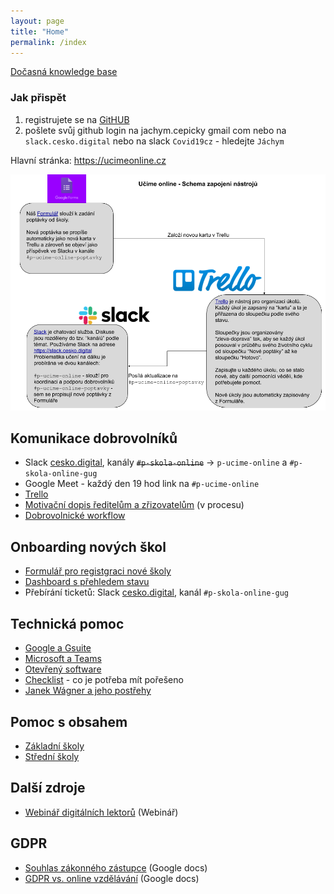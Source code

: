 ```yaml
---
layout: page
title: "Home"
permalink: /index
---
```


[Dočasná knowledge base](https://github.com/covid19cz/p-skola-online/wiki/)

### Jak přispět

1. registrujete se na [GitHUB](https://github.com/)
2. pošlete svůj github login na jachym.cepicky gmail com nebo na `slack.cesko.digital` nebo na slack `Covid19cz` - hledejte `Jáchym`

Hlavní stránka: https://ucimeonline.cz

![Schema zapojení](images/p-skola-online-infrastruktura.png)

## Komunikace dobrovolníků
* Slack [cesko.digital](https://slack.cesko.digital/), kanály ~~`#p-skola-online`~~ -> `p-ucime-online` a `#p-skola-online-gug`
* Google Meet - každý den 19 hod link na `#p-ucime-online`
* [Trello](https://trello.com/b/EgJhLNgr/u%C4%8D%C3%ADme-online-popt%C3%A1vky)
* [Motivační dopis ředitelům a zřizovatelům](https://docs.google.com/document/d/12e-mpfJgZnIIj0nevU0Lok0A2TGfZAFNQM0Cg34haOM/edit) (v procesu)
* [Dobrovolnické workflow](Workflow)

## Onboarding nových škol

* [Formulář pro registgraci nové školy](https://docs.google.com/forms/d/e/1FAIpQLSfEF7WHQkDQwUUsq9r2guErr6Jf_r7tqJIdEf7C0FAKVEp2-A/viewform?hl=cz)
* [Dashboard s přehledem stavu](https://docs.google.com/forms/d/1rYHC0T9QhuKZcXgL65qdIFgWi0w9gMurmms1XwSyI-s/viewform?hl=cz&edit_requested=true)
* Přebírání ticketů: Slack [cesko.digital](https://slack.cesko.digital/), kanál `#p-skola-online-gug`

## Technická pomoc

* [Google a Gsuite](google-gsuite)
* [Microsoft a Teams](microsoft-teams)
* [Otevřený software](oss)
* [Checklist](checklist) - co je potřeba mít pořešeno
* [Janek Wágner a jeho postřehy](wagner)


## Pomoc s obsahem
* [Základní školy](zakladni-skoly)
* [Střední školy](stredni-skoly)

## Další zdroje
* [Webinář digitálních lektorů](https://digitalnilektori.cz/webinar) (Webinář)

## GDPR

* [Souhlas zákonného zástupce](https://docs.google.com/document/d/18Wfes921pORz2XH2D3EFL444k_zAZ1ZWskAoMYT9IS4/edit) (Google docs)
* [GDPR vs. online vzdělávání](https://docs.google.com/document/d/1-hxyEgYBJimpOk0sH2xQAxfNYGTEEh5eUQx-Uj14uFA/edit) (Google docs)
